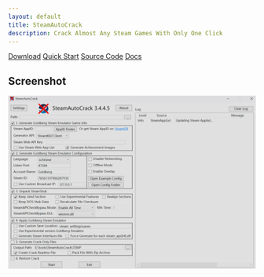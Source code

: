 ```yaml
---
layout: default
title: SteamAutoCrack
description: Crack Almost Any Steam Games With Only One Click
---
```

<a href="https://github.com/SteamAutoCracks/Steam-auto-crack/releases/latest" class="btn btn-primary">Download</a>
<a href="/docs/QuickStart.html" class="btn btn-info">Quick Start</a>
<a href="https://github.com/SteamAutoCracks/SteamAutoCrack" class="btn btn-secondary">Source Code</a>
<a href="/docs/" class="btn btn-outline">Docs</a>
<h2>Screenshot</h2>
<a href="/assets/img/program.png">
  <img src="/assets/img/program.png" alt="program">
</a>